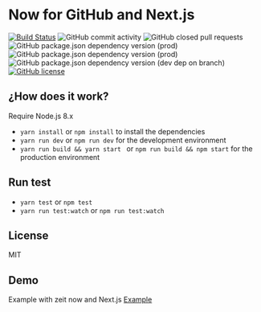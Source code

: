 # Now for GitHub and Next.js

[![Build Status](https://travis-ci.com/jandrey15/now.svg?branch=master)](https://travis-ci.com/jandrey15/now) ![GitHub commit activity](https://img.shields.io/github/commit-activity/w/jandrey15/now.svg) ![GitHub closed pull requests](https://img.shields.io/github/issues-pr-closed-raw/jandrey15/now.svg) ![GitHub package.json dependency version (prod)](https://img.shields.io/github/package-json/dependency-version/jandrey15/now/react.svg) ![GitHub package.json dependency version (prod)](https://img.shields.io/github/package-json/dependency-version/jandrey15/now/next.svg) ![GitHub package.json dependency version (dev dep on branch)](https://img.shields.io/github/package-json/dependency-version/jandrey15/now/dev/@babel/preset-react.svg) [![GitHub license](https://img.shields.io/badge/license-MIT-blue.svg)](https://github.com/jandreyserrano/deploy_to_digitalocean/blob/master/LICENSE)

## ¿How does it work?

Require Node.js 8.x

* `yarn install` or `npm install` to install the dependencies
* `yarn run dev` or `npm run dev` for the development environment
* `yarn run build && yarn start ` or `npm run build && npm start` for the production environment

## Run test

* `yarn test` or `npm test`
* `yarn run test:watch` or `npm run test:watch`

## License

MIT

## Demo

Example with zeit now and Next.js [Example](https://now.john-serrano-team.now.sh/)
